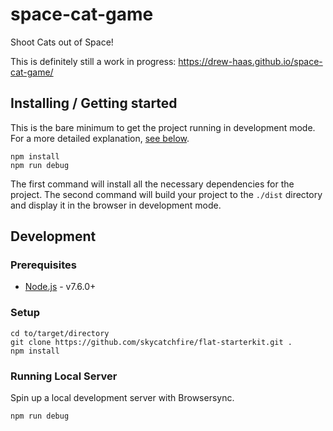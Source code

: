 # space-cat-game

Shoot Cats out of Space!

This is definitely still a work in progress:
https://drew-haas.github.io/space-cat-game/

## Installing / Getting started

This is the bare minimum to get the project running in development mode. For a more detailed explanation, [see below](#development).

```shell
npm install
npm run debug
```

The first command will install all the necessary dependencies for the project. The second command will build your project to the `./dist` directory and display it in the browser in development mode.

## Development

### Prerequisites

- [Node.js](https://nodejs.org/en/) - v7.6.0+

### Setup

```shell
cd to/target/directory
git clone https://github.com/skycatchfire/flat-starterkit.git .
npm install
```

### Running Local Server

Spin up a local development server with Browsersync.

```shell
npm run debug
```